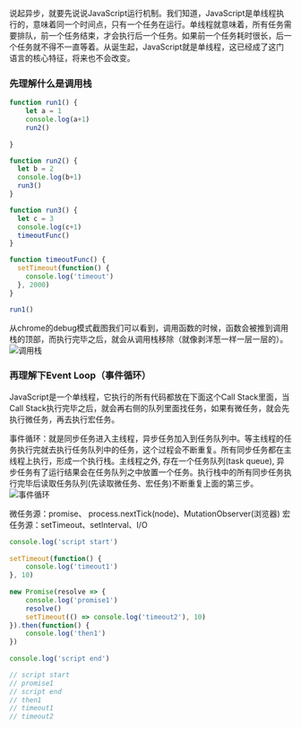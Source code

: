 说起异步，就要先说说JavaScript运行机制。我们知道，JavaScript是单线程执行的，意味着同一个时间点，只有一个任务在运行。单线程就意味着，所有任务需要排队，前一个任务结束，才会执行后一个任务。如果前一个任务耗时很长，后一个任务就不得不一直等着。从诞生起，JavaScript就是单线程，这已经成了这门语言的核心特征，将来也不会改变。

### 先理解什么是调用栈
```js
function run1() {
    let a = 1
    console.log(a+1)
    run2()
  
}

function run2() {
  let b = 2
  console.log(b+1)
  run3()
}

function run3() {
  let c = 3
  console.log(c+1)
  timeoutFunc()
}

function timeoutFunc() {
  setTimeout(function() {
    console.log('timeout')
  }, 2000)
}

run1()
```

从chrome的debug模式截图我们可以看到，调用函数的时候，函数会被推到调用栈的顶部，而执行完毕之后，就会从调用栈移除（就像剥洋葱一样一层一层的）。
![调用栈](https://fengzhua-1300368835.cos.ap-chengdu.myqcloud.com/WechatIMG59.png)

### 再理解下Event Loop（事件循环）
JavaScript是一个单线程，它执行的所有代码都放在下面这个Call Stack里面，当Call Stack执行完毕之后，就会再右侧的队列里面找任务，如果有微任务，就会先执行微任务，再去执行宏任务。

事件循环：就是同步任务进入主线程，异步任务加入到任务队列中。等主线程的任务执行完就去执行任务队列中的任务，这个过程会不断重复。所有同步任务都在主线程上执行，形成一个执行栈。主线程之外, 存在一个任务队列(task queue), 异步任务有了运行结果会在任务队列之中放置一个任务。执行栈中的所有同步任务执行完毕后读取任务队列(先读取微任务、宏任务)不断重复上面的第三步。
![事件循环](https://fengzhua-1300368835.cos.ap-chengdu.myqcloud.com/601573625827_.pic_hd.jpg)

微任务源：promise、 process.nextTick(node)、MutationObserver(浏览器)
宏任务源：setTimeout、setInterval、I/O

```js
console.log('script start')
​
setTimeout(function() {
    console.log('timeout1')
}, 10)
​
new Promise(resolve => {
    console.log('promise1')
    resolve()
    setTimeout(() => console.log('timeout2'), 10)
}).then(function() {
    console.log('then1')
})
​
console.log('script end')

// script start
// promise1
// script end
// then1
// timeout1
// timeout2
```
